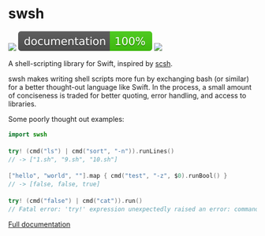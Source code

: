 # swsh

![](https://github.com/cobbal/swsh/workflows/tests/badge.svg) [![](docs/badge.svg)][2] [![](https://codecov.io/gh/cobbal/swsh/branch/master/graph/badge.svg)](https://codecov.io/gh/cobbal/swsh)

A shell-scripting library for Swift, inspired by [scsh][2].

swsh makes writing shell scripts more fun by exchanging bash (or similar) for a better thought-out language like Swift. In the process,
a small amount of conciseness is traded for better quoting, error handling, and access to libraries.

Some poorly thought out examples:
```swift
import swsh

try! (cmd("ls") | cmd("sort", "-n")).runLines()
// -> ["1.sh", "9.sh", "10.sh"]

["hello", "world", ""].map { cmd("test", "-z", $0).runBool() }
// -> [false, false, true]

try! (cmd("false") | cmd("cat")).run()
// Fatal error: 'try!' expression unexpectedly raised an error: command "false" failed with exit code 256
```

[Full documentation][2]

[1]: https://scsh.net/
[2]: https://cobbal.github.io/swsh/
